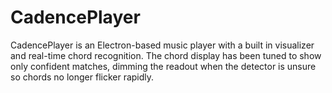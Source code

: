 # CadencePlayer

CadencePlayer is an Electron-based music player with a built in visualizer and
real-time chord recognition. The chord display has been tuned to show only
confident matches, dimming the readout when the detector is unsure so chords no
longer flicker rapidly.
